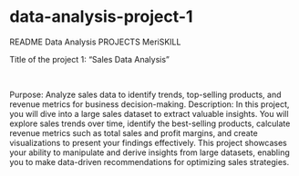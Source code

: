# data-analysis-project-1
README Data Analysis PROJECTS MeriSKILL

Title of the project 1: “Sales Data Analysis”

 

Purpose: Analyze sales data to identify trends, top-selling products, and revenue
metrics for business decision-making.
Description: In this project, you will dive into a large sales dataset to extract
valuable insights. You will explore sales trends over time, identify the best-selling
products, calculate revenue metrics such as total sales and profit margins, and
create visualizations to present your findings effectively. This project showcases your
ability to manipulate and derive insights from large datasets, enabling you to make
data-driven recommendations for optimizing sales strategies.

